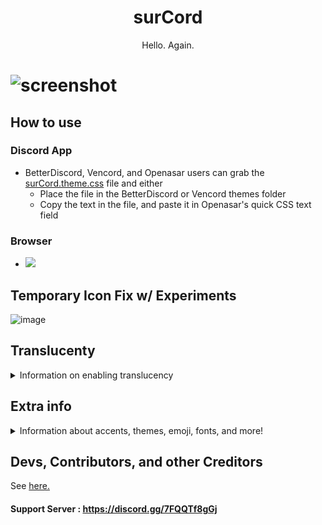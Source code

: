 <h1 align="center">surCord</h1>
<p align="center">Hello. Again. </p>

# ![screenshot](https://raw.githubusercontent.com/SlippingGittys-Discord-Themes/surCord/main/assets/Untitledpreview.png)

## How to use

### Discord App

* BetterDiscord, Vencord, and Openasar users can grab the [surCord.theme.css](hhttps://raw.githubusercontent.com/SlippingGittys-Discord-Themes/surCord/main/surCord.theme.css) file and either
  * Place the file in the BetterDiscord or Vencord themes folder
  * Copy the text in the file, and paste it in Openasar's quick CSS text field
 
### Browser 
 * [![](https://img.shields.io/badge/install%20with-stylus-006666?style=flat-square)](https://github.com/SlippingGittys-Discord-Themes/surCord/raw/main/surCord.user.css)

## Temporary Icon Fix w/ Experiments
<img width="856" alt="image" src="https://github.com/SlippingGittys-Discord-Themes/surCord/assets/76500838/3d4cd16c-d6aa-4c3b-8c9f-6df65462d186">
 
## Translucenty

<details>
<summary>Information on enabling translucency</summary>

### Check out [this issue](https://github.com/SlippingGittys-Discord-Themes/surCord/issues/42) if you use Windows. [Mica for Everyone](https://github.com/MicaForEveryone/MicaForEveryone) is known to play decently, but be very spotty.

Albeit not out of the box, (and very much intentionally so), this theme supports translucency in some areas. 

![image](https://user-images.githubusercontent.com/76500838/231657975-018e1649-0cb0-4d3f-ad74-5698e305dc76.png)

### You can achieve the same look on Vencord/macOS by doing as follows:

* Go to Settings > Vencord, then toggle "Enable Translucent Window".

![image](https://user-images.githubusercontent.com/76500838/231659229-4f261d16-304e-4904-b9f5-88478ab2fe89.png)

* Assuming that the entire surCord.theme.css contents are in QuickCSS:
   * Paste `@import url('https://slippinggittys-discord-Themes.github.io/surCord/src/fixations/additions/translucency.css');` underneath the source @import, as demonstrated so bellow
   
![image](https://user-images.githubusercontent.com/76500838/231659909-ba832307-aca5-48a2-a800-9927a0f6a132.png)

### Extra info
 * You can adjust the oppacity and colors by pasting & messing with these varriables 
   
 ```css
 
.theme-dark {
  --background-tertiary: #2f31364b;
}

.theme-light {
  --background-tertiary: #ffffff1d;
}

```
   
   ##### Also see [Acorn, an Accord inspired theme based on surCord made specifically for Vencord + macOS](https://github.com/SlippingGitty/Acorn) 
</details>
 
## Extra info
<details>
<summary>Information about accents, themes, emoji, fonts, and more!</summary>

* You can very easily [change the accent and theme color](https://cdn.discordapp.com/attachments/816373850647953439/984177819204603924/unknown.png) for surCord by navigating to `/src/_theming.scss` and [uncommenting **>>>one<<<**](https://github.com/SlippingGittys-Discord-Themes/surCord/blob/main/src/_theming.scss) of the accent colors and one of the background colors.  
  
  BD and Stylus can uncomment these in surCord.theme.css / surCord.user.css

* You can set surCord to use Apple's Emoji font 

  * Navigate to `/src/_modules.scss` and uncomment `@import url(https://mwittrien.github.io/BetterDiscordAddons/Themes/EmojiReplace/base/Apple.css);`

* You can uncomment `font-weight: bold !important;` in your respective font sections  
to use **San Fransisco Display Bold**. *(Or specify your own weight, 100-900; bold = 700)*  
  
  - **BD:** surCord.theme.css 
  - **Replugged/Powercord:** `/src/_font.scss` 
  - **Stylus:** surCord.user.css

* Stylus users on Firefox have to be on version 102 or later and toggle "Patch CSP to allow style assets"  
  Chromium browsers shall be fine by default on any recent version.
  
  ![stylus setting](/assets/stylussettingneeded.png)
</details>


## Devs, Contributors, and other Creditors 

See [here.](https://github.com/SlippingGittys-Discord-Themes/surCord/graphs/contributors)

#### Support Server : https://discord.gg/7FQQTf8gGj
